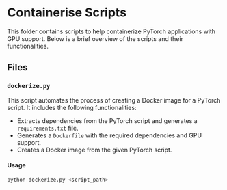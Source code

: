 # Containerise Scripts

This folder contains scripts to help containerize PyTorch applications with GPU support. Below is a brief overview of the scripts and their functionalities.

## Files

### `dockerize.py`

This script automates the process of creating a Docker image for a PyTorch script. It includes the following functionalities:

- Extracts dependencies from the PyTorch script and generates a `requirements.txt` file.
- Generates a `Dockerfile` with the required dependencies and GPU support.
- Creates a Docker image from the given PyTorch script.

#### Usage

```sh
python dockerize.py <script_path>
```
